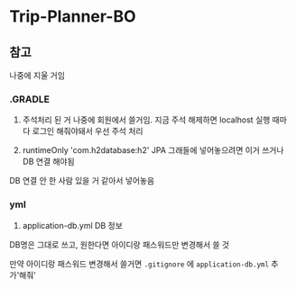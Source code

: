 # Trip-Planner-BO

## 참고
나중에 지울 거임

### .GRADLE
1. 주석처리 된 거
나중에 회원에서 쓸거임. 지금 주석 해제하면 localhost 실행 때마다 로그인 해줘야돼서 우선 주석 처리

2. runtimeOnly 'com.h2database:h2'
JPA 그래들에 넣어놓으려면 이거 쓰거나 DB 연결 해야됨

DB 연결 안 한 사람 있을 거 같아서 넣어놓음

### yml
1. application-db.yml
DB 정보

DB명은 그대로 쓰고, 원한다면 아이디랑 패스워드만 변경해서 쓸 것

만약 아이디랑 패스워드 변경해서 쓸거면 `.gitignore` 에 `application-db.yml` 추가'해줘'
